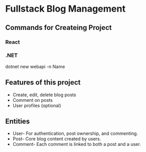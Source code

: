 # Fullstack Blog Management #

## Commands for Createing Project ##
### React ###
### .NET ###
dotnet new webapi -n Name

## Features of this project ##
- Create, edit, delete blog posts
- Comment on posts
- User profiles (optional)

## Entities ##
- User- For authentication, post ownership, and commenting.
- Post- Core blog content created by users.
- Comment- Each comment is linked to both a post and a user.